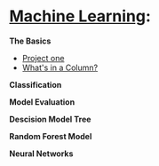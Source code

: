 # [Machine Learning](https://github.com/CatTastic23/SoloLearn-Training/tree/main/Machine%20Learning):

**The Basics**
* [Project one](https://github.com/CatTastic23/SoloLearn-Training/blob/main/Machine%20Learning/ProjectOne.md)
* [What's in a Column?](https://github.com/CatTastic23/SoloLearn-Training/blob/main/Machine%20Learning/whatsInAColumn.py)

**Classification**


**Model Evaluation**


**Descision Model Tree**


**Random Forest Model**


**Neural Networks**

